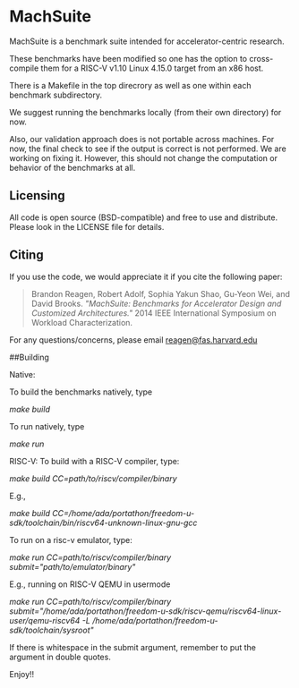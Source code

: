 # MachSuite

MachSuite is a benchmark suite intended for accelerator-centric research.

These benchmarks have been modified so one has the option to cross-compile them for a
RISC-V v1.10 Linux 4.15.0 target from an x86 host.

There is a Makefile in the top direcrory as well as one within each benchmark
subdirectory.

We suggest running the benchmarks locally (from their own directory) for now.

Also, our validation approach does is not portable across machines.
For now, the final check to see if the output is correct is not performed.
We are working on fixing it. However, this should not change the computation
or behavior of the benchmarks at all.


## Licensing

All code is open source (BSD-compatible) and free to use and distribute. Please
look in the LICENSE file for details.

## Citing

If you use the code, we would appreciate it if you cite the following paper:

> Brandon Reagen, Robert Adolf, Sophia Yakun Shao, Gu-Yeon Wei, and David Brooks.
> *"MachSuite: Benchmarks for Accelerator Design and Customized Architectures."*
  2014 IEEE International Symposium on Workload Characterization.

For any questions/concerns, please email [reagen@fas.harvard.edu](reagen@fas.harvard.edu)

##Building

Native:

To build the benchmarks natively, type

_make build_

To run natively, type

_make run_

RISC-V:
To build with a RISC-V compiler, type:

_make build CC=path/to/riscv/compiler/binary_

E.g.,

_make build CC=/home/ada/portathon/freedom-u-sdk/toolchain/bin/riscv64-unknown-linux-gnu-gcc_

To run on a risc-v emulator, type:

_make run CC=path/to/riscv/compiler/binary submit="path/to/emulator/binary"_

E.g., running on RISC-V QEMU in usermode

_make run CC=path/to/riscv/compiler/binary submit="/home/ada/portathon/freedom-u-sdk/riscv-qemu/riscv64-linux-user/qemu-riscv64 -L /home/ada/portathon/freedom-u-sdk/toolchain/sysroot"_

If there is whitespace in the submit argument, remember to put the argument in double quotes.

Enjoy!!